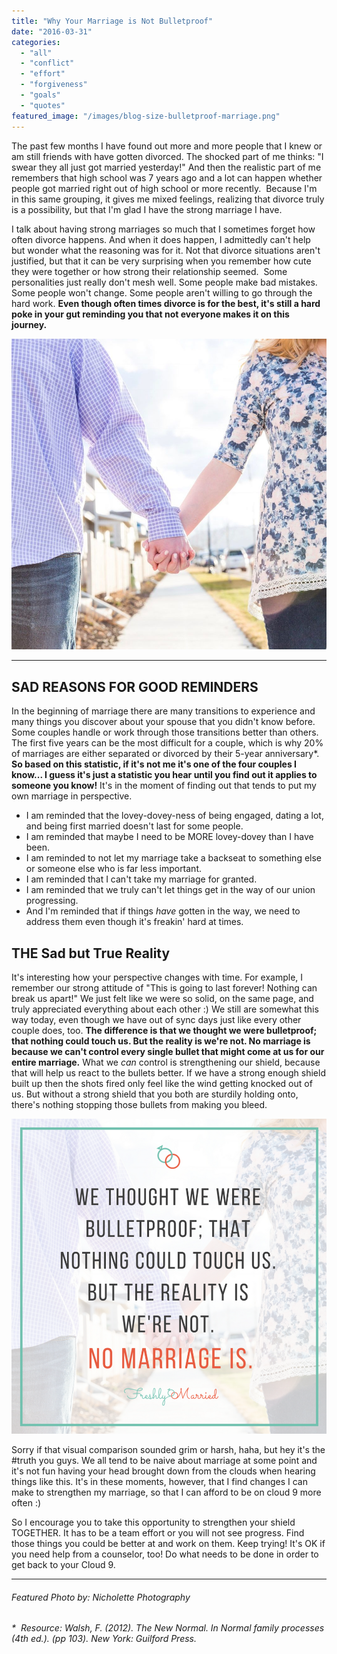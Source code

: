 ```yaml
---
title: "Why Your Marriage is Not Bulletproof"
date: "2016-03-31"
categories: 
  - "all"
  - "conflict"
  - "effort"
  - "forgiveness"
  - "goals"
  - "quotes"
featured_image: "/images/blog-size-bulletproof-marriage.png"
---
```


The past few months I have found out more and more people that I knew or am still friends with have gotten divorced. The shocked part of me thinks: "I swear they all just got married yesterday!" And then the realistic part of me remembers that high school was 7 years ago and a lot can happen whether people got married right out of high school or more recently.  Because I'm in this same grouping, it gives me mixed feelings, realizing that divorce truly is a possibility, but that I'm glad I have the strong marriage I have.

I talk about having strong marriages so much that I sometimes forget how often divorce happens. And when it does happen, I admittedly can't help but wonder what the reasoning was for it. Not that divorce situations aren't justified, but that it can be very surprising when you remember how cute they were together or how strong their relationship seemed.  Some personalities just really don't mesh well. Some people make bad mistakes. Some people won't change. Some people aren't willing to go through the hard work. **Even though often times divorce is for the best, it's still a hard poke in your gut reminding you that not everyone makes it on this journey.**

![divorce, sad reality of divorce, newlywed divorce, reality of divorce, understanding divorce, divorce is common 20% of marriages are divorced by 5 years, divorce rate, fearful of divorce, marriage advice, marriage help, marriage101, relationship advice, relationship expert, marriage specialist, getting marital help, friend divorcing, divorced friends](/images/IMG_0314.jpg)

* * *

## SAD REASONS FOR GOOD REMINDERS

In the beginning of marriage there are many transitions to experience and many things you discover about your spouse that you didn't know before. Some couples handle or work through those transitions better than others. The first five years can be the most difficult for a couple, which is why 20% of marriages are either separated or divorced by their 5-year anniversary\*. **So based on this statistic, if it's not me it's one of the four couples I know... I guess it's just a statistic you hear until you find out it applies to someone you know!** It's in the moment of finding out that tends to put my own marriage in perspective.

- I am reminded that the lovey-dovey-ness of being engaged, dating a lot, and being first married doesn't last for some people.
- I am reminded that maybe I need to be MORE lovey-dovey than I have been.
- I am reminded to not let my marriage take a backseat to something else or someone else who is far less important.
- I am reminded that I can't take my marriage for granted.
- I am reminded that we truly can't let things get in the way of our union progressing.
- And I'm reminded that if things _have_ gotten in the way, we need to address them even though it's freakin' hard at times.

## THE Sad but True Reality

It's interesting how your perspective changes with time. For example, I remember our strong attitude of "This is going to last forever! Nothing can break us apart!" We just felt like we were so solid, on the same page, and truly appreciated everything about each other :) We still are somewhat this way today, even though we have out of sync days just like every other couple does, too. **The difference is that we thought we were bulletproof; that nothing could touch us. But the reality is we're not. No marriage is because we can't control every single bullet that might come at us for our entire marriage.** What we _can_ control is strengthening our shield, because that will help us react to the bullets better. If we have a strong enough shield built up then the shots fired only feel like the wind getting knocked out of us. But without a strong shield that you both are sturdily holding onto, there's nothing stopping those bullets from making you bleed.

![divorce, sad reality of divorce, newlywed divorce, reality of divorce, understanding divorce, divorce is common 20% of marriages are divorced by 5 years, divorce rate, fearful of divorce, marriage advice, marriage help, marriage101, relationship advice, relationship expert, marriage specialist, getting marital help, friend divorcing, divorced friends](/images/we-are-not-bulletproof.png)

Sorry if that visual comparison sounded grim or harsh, haha, but hey it's the #truth you guys. We all tend to be naive about marriage at some point and it's not fun having your head brought down from the clouds when hearing things like this. It's in these moments, however, that I find changes I can make to strengthen my marriage, so that I can afford to be on cloud 9 more often :)

So I encourage you to take this opportunity to strengthen your shield TOGETHER. It has to be a team effort or you will not see progress. Find those things you could be better at and work on them. Keep trying! It's OK if you need help from a counselor, too! Do what needs to be done in order to get back to your Cloud 9.

* * *

###### Featured Photo by: Nicholette Photography

_\*  Resource: Walsh, F. (2012). The New Normal. In Normal family processes (4th ed.). (pp 103). New York: Guilford Press._
